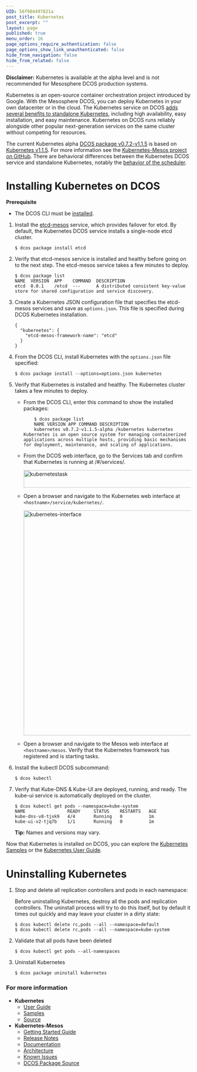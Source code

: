 ```yaml
---
UID: 56f984497821a
post_title: Kubernetes
post_excerpt: ""
layout: page
published: true
menu_order: 16
page_options_require_authentication: false
page_options_show_link_unauthenticated: false
hide_from_navigation: false
hide_from_related: false
---
```

**Disclaimer:** Kubernetes is available at the alpha level and is not recommended for Mesosphere DCOS production systems.

Kubernetes is an open-source container orchestration project introduced by Google. With the Mesosphere DCOS, you can deploy Kubernetes in your own datacenter or in the cloud. The Kubernetes service on DCOS [adds several benefits to standalone Kubernetes][1], including high availability, easy installation, and easy maintenance. Kubernetes on DCOS runs reliably alongside other popular next-generation services on the same cluster without competing for resources.

The current Kubernetes alpha <a href="https://github.com/mesosphere/kubernetes/releases/tag/v0.7.2-v1.1.5" target="_blank">DCOS package v0.7.2-v1.1.5</a> is based on <a href="https://github.com/GoogleCloudPlatform/kubernetes/releases/tag/v1.1.5" target="_blank">Kubernetes v1.1.5</a>. For more information see the <a href="https://github.com/mesosphere/kubernetes-mesos" target="_blank">Kubernetes-Mesos project on GitHub</a>. There are behavioral differences between the Kubernetes DCOS service and standalone Kubernetes, notably the [behavior of the scheduler][2].

# <a name="install"></a>Installing Kubernetes on DCOS

**Prerequisite**

*   The DCOS CLI must be [installed][3].

1.  Install the [etcd-mesos][4] service, which provides failover for etcd. By default, the Kubernetes DCOS service installs a single-node etcd cluster.
    
        $ dcos package install etcd
        

3.  Verify that etcd-mesos service is installed and healthy before going on to the next step. The etcd-mesos service takes a few minutes to deploy.
    
        $ dcos package list
        NAME  VERSION  APP    COMMAND  DESCRIPTION
        etcd  0.0.1    /etcd  ---      A distributed consistent key-value store for shared configuration and service discovery.
        

4.  Create a Kubernetes JSON configuration file that specifies the etcd-mesos services and save as `options.json`. This file is specified during DCOS Kubernetes installation.
    
        {
          "kubernetes": {
            "etcd-mesos-framework-name": "etcd"
          }
        }
        

5.  From the DCOS CLI, install Kubernetes with the `options.json` file specified:
    
        $ dcos package install --options=options.json kubernetes
        

6.  Verify that Kubernetes is installed and healthy. The Kubernetes cluster takes a few minutes to deploy.
    
    *   From the DCOS CLI, enter this command to show the installed packages:
        
                $ dcos package list
                NAME VERSION APP COMMAND DESCRIPTION
                kubernetes v0.7.2-v1.1.5-alpha /kubernetes kubernetes Kubernetes is an open source system for managing containerized applications across multiple hosts, providing basic mechanisms for deployment, maintenance, and scaling of applications.
            
    
    *   From the DCOS web interface, go to the Services tab and confirm that Kubernetes is running at <hostname>/#/services/.
        
        <a href="/wp-content/uploads/2015/12/kubernetestask.png" rel="attachment wp-att-1401"><img src="/wp-content/uploads/2015/12/kubernetestask.png" alt="kubernetestask" width="721" height="48" class="alignnone size-full wp-image-1401" /></a>
    
    *   Open a browser and navigate to the Kubernetes web interface at `<hostname>/service/kubernetes/`.
        
        <a href="/wp-content/uploads/2015/12/kubernetes-interface.png" rel="attachment wp-att-1404"><img src="/wp-content/uploads/2015/12/kubernetes-interface.png" alt="kubernetes-interface" width="674" height="614" class="alignnone size-full wp-image-1404" /></a>
    
    *   Open a browser and navigate to the Mesos web interface at `<hostname>/mesos`. Verify that the Kubernetes framework has registered and is starting tasks.

7.  Install the kubectl DCOS subcommand:
    
        $ dcos kubectl
        

8.  Verify that Kube-DNS & Kube-UI are deployed, running, and ready. The kube-ui service is automatically deployed on the cluster.
    
        $ dcos kubectl get pods --namespace=kube-system
        NAME                READY     STATUS    RESTARTS   AGE
        kube-dns-v8-tjxk9   4/4       Running   0          1m
        kube-ui-v2-tjq7b    1/1       Running   0          1m
        
    
    **Tip:** Names and versions may vary.

Now that Kubernetes is installed on DCOS, you can explore the [Kubernetes Samples][5] or the [Kubernetes User Guide][6].

# <a name="uninstall"></a>Uninstalling Kubernetes

1.  Stop and delete all replication controllers and pods in each namespace:
    
    Before uninstalling Kubernetes, destroy all the pods and replication controllers. The uninstall process will try to do this itself, but by default it times out quickly and may leave your cluster in a dirty state:
    
        $ dcos kubectl delete rc,pods --all --namespace=default
        $ dcos kubectl delete rc,pods --all --namespace=kube-system
        

2.  Validate that all pods have been deleted
    
        $ dcos kubectl get pods --all-namespaces
        

3.  Uninstall Kubernetes
    
        $ dcos package uninstall kubernetes
        

### <a name="more-info"></a>For more information

*   **Kubernetes** 
    *   [User Guide][6]
    *   [Samples][5]
    *   [Source][7]
*   **Kubernetes-Mesos** 
    *   [Getting Started Guide][8]
    *   [Release Notes][9]
    *   [Documentation][10]
    *   [Architecture][11]
    *   [Known Issues][12]
    *   [DCOS Package Source][13]

 [1]: https://github.com/kubernetes/kubernetes/blob/release-1.1/contrib/mesos/README.md
 [2]: https://github.com/kubernetes/kubernetes/blob/master/contrib/mesos/docs/scheduler.md
 [3]: /usage/cli/install/
 [4]: https://github.com/mesosphere/etcd-mesos
 [5]: http://kubernetes.io/docs/samples
 [6]: http://kubernetes.io/docs/user-guide/
 [7]: https://github.com/kubernetes/kubernetes
 [8]: http://kubernetes.io/docs/getting-started-guides/mesos/
 [9]: https://github.com/mesosphere/kubernetes/releases
 [10]: https://github.com/mesosphere/kubernetes/blob/v0.7.2-v1.1.5/contrib/mesos/README.md
 [11]: https://github.com/mesosphere/kubernetes/blob/v0.7.2-v1.1.5/contrib/mesos/docs/architecture.md
 [12]: https://github.com/mesosphere/kubernetes/blob/v0.7.2-v1.1.5/contrib/mesos/docs/issues.md
 [13]: https://github.com/mesosphere/kubernetes-mesos